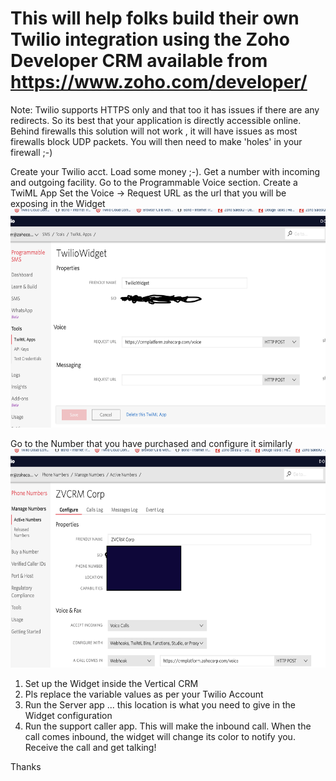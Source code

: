 # This will help folks build their own Twilio integration using the Zoho Developer CRM available from https://www.zoho.com/developer/

Note: Twilio supports HTTPS only and that too it has issues if there are any redirects. So its best that your application is directly accessible online. Behind firewalls this solution will not work , it will have issues as most firewalls block UDP packets. You will then need to make 'holes' in your firewall ;-)

Create your Twilio acct. Load some money ;-).
Get a number with incoming and outgoing facility.
Go to the Programmable Voice section.
Create a TwiML App
Set the Voice -> Request URL as the url that you will be exposing in the Widget  
<img src="images/Screenshot%202019-06-28%20at%204.44.57%20PM.png" width="550" height="350">


Go to the Number that you have purchased and configure it similarly
<img src="images/Screenshot%202019-06-28%20at%204.58.37%20PM.png" width="550" height="350">



1. Set up the Widget inside the Vertical CRM 
2. Pls replace the variable values as per your Twilio Account
3. Run the Server app ... this location is what you need to give in the Widget configuration
4. Run the support caller app. This will make the inbound call. When the call comes inbound, the widget will change its color to notify you. Receive the call and get talking!

Thanks

